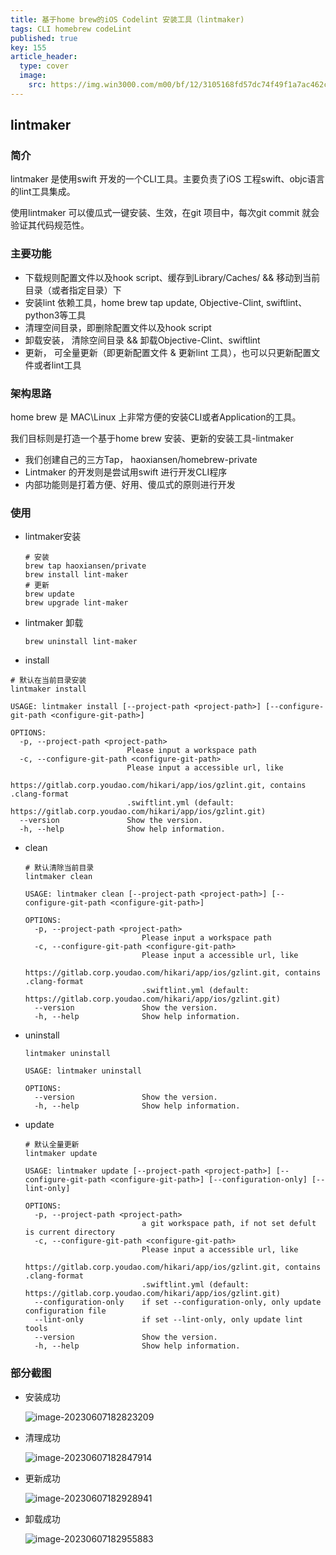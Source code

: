 ```yaml
---
title: 基于home brew的iOS Codelint 安装工具（lintmaker)
tags: CLI homebrew codeLint
published: true
key: 155 
article_header: 
  type: cover
  image:
    src: https://img.win3000.com/m00/bf/12/3105168fd57dc74f49f1a7ac462c0b18.jpg 
---
```




## lintmaker

### 简介

lintmaker 是使用swift 开发的一个CLI工具。主要负责了iOS 工程swift、objc语言的lint工具集成。

使用lintmaker 可以傻瓜式一键安装、生效，在git 项目中，每次git commit 就会验证其代码规范性。

### 主要功能

* 下载规则配置文件以及hook script、缓存到Library/Caches/ && 移动到当前目录（或者指定目录）下
* 安装lint 依赖工具，home brew tap update, Objective-Clint, swiftlint、python3等工具
* 清理空间目录，即删除配置文件以及hook script
* 卸载安装， 清除空间目录 && 卸载Objective-Clint、swiftlint
* 更新， 可全量更新（即更新配置文件 & 更新lint 工具），也可以只更新配置文件或者lint工具

### 架构思路

home brew 是 MAC\Linux 上非常方便的安装CLI或者Application的工具。

我们目标则是打造一个基于home brew 安装、更新的安装工具-lintmaker

* 我们创建自己的三方Tap， haoxiansen/homebrew-private
* Lintmaker 的开发则是尝试用swift 进行开发CLI程序
* 内部功能则是打着方便、好用、傻瓜式的原则进行开发

### 使用

* lintmaker安装

  ```shell
  # 安装
  brew tap haoxiansen/private
  brew install lint-maker
  # 更新
  brew update 
  brew upgrade lint-maker
  
  ```

* lintmaker 卸载

  ```shell
  brew uninstall lint-maker
  ```

  

*  install

  ```shell
  # 默认在当前目录安装
  lintmaker install
  
  USAGE: lintmaker install [--project-path <project-path>] [--configure-git-path <configure-git-path>]
  
  OPTIONS:
    -p, --project-path <project-path>
                            Please input a workspace path
    -c, --configure-git-path <configure-git-path>
                            Please input a accessible url, like
                            https://gitlab.corp.youdao.com/hikari/app/ios/gzlint.git, contains .clang-format
                            .swiftlint.yml (default: https://gitlab.corp.youdao.com/hikari/app/ios/gzlint.git)
    --version               Show the version.
    -h, --help              Show help information.
  ```

  

* clean

  ```shell
  # 默认清除当前目录
  lintmaker clean
  
  USAGE: lintmaker clean [--project-path <project-path>] [--configure-git-path <configure-git-path>]
  
  OPTIONS:
    -p, --project-path <project-path>
                            Please input a workspace path
    -c, --configure-git-path <configure-git-path>
                            Please input a accessible url, like
                            https://gitlab.corp.youdao.com/hikari/app/ios/gzlint.git, contains .clang-format
                            .swiftlint.yml (default: https://gitlab.corp.youdao.com/hikari/app/ios/gzlint.git)
    --version               Show the version.
    -h, --help              Show help information.
  
  ```

  

* uninstall

  ```shell
  lintmaker uninstall
  
  USAGE: lintmaker uninstall
  
  OPTIONS:
    --version               Show the version.
    -h, --help              Show help information.
  ```

  

* update

  ```shell
  # 默认全量更新
  lintmaker update
  
  USAGE: lintmaker update [--project-path <project-path>] [--configure-git-path <configure-git-path>] [--configuration-only] [--lint-only]
  
  OPTIONS:
    -p, --project-path <project-path>
                            a git workspace path, if not set defult is current directory
    -c, --configure-git-path <configure-git-path>
                            Please input a accessible url, like
                            https://gitlab.corp.youdao.com/hikari/app/ios/gzlint.git, contains .clang-format
                            .swiftlint.yml (default: https://gitlab.corp.youdao.com/hikari/app/ios/gzlint.git)
    --configuration-only    if set --configuration-only, only update configuration file
    --lint-only             if set --lint-only, only update lint tools
    --version               Show the version.
    -h, --help              Show help information.
  
  ```

### 部分截图

* 安装成功

  ![image-20230607182823209](https://cdn.jsdelivr.net/gh/HaoXianSen/HaoXianSen.github.io@master/screenshots/20230607182823image-20230607182823209.png)

* 清理成功

  ![image-20230607182847914](https://cdn.jsdelivr.net/gh/HaoXianSen/HaoXianSen.github.io@master/screenshots/20230607182848image-20230607182847914.png)

* 更新成功

  ![image-20230607182928941](https://cdn.jsdelivr.net/gh/HaoXianSen/HaoXianSen.github.io@master/screenshots/20230607182929image-20230607182928941.png)

* 卸载成功

  ![image-20230607182955883](https://cdn.jsdelivr.net/gh/HaoXianSen/HaoXianSen.github.io@master/screenshots/20230607182956image-20230607182955883.png)